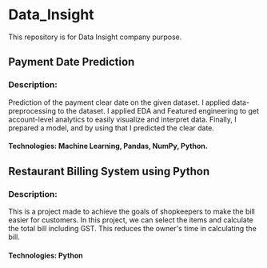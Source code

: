 # Data_Insight
This repository is for Data Insight company purpose.
## Payment Date Prediction
### Description: 
  Prediction of the payment clear date on the given dataset. I applied data- preprocessing to the dataset. I applied EDA and Featured engineering to get account-level analytics to easily visualize and interpret data. Finally, I prepared a model, and by using that I predicted the clear date.
#### Technologies: Machine Learning, Pandas, NumPy, Python.

## Restaurant Billing System using Python
### Description: 
   This is a project made to achieve the goals of shopkeepers to make the bill easier for customers. In this project, we can select the items and calculate the total bill including GST. This reduces the owner's time in calculating the bill.
#### Technologies: Python
